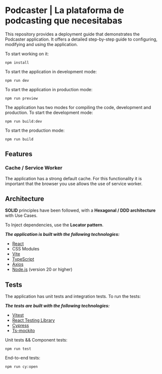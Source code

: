 # Podcaster | La plataforma de podcasting que necesitabas

This repository provides a deployment guide that demonstrates the Podcaster application. It offers a detailed step-by-step guide to configuring, modifying and using the application.

To start working on it:

`npm install`

To start the application in development mode:

`npm run dev`

To start the application in production mode:

`npm run preview`

The application has two modes for compiling the code, development and production. To start the development mode:

`npm run build:dev`

To start the production mode:

`npm run build`

## Features

### Cache / Service Worker

The application has a strong default cache. For this functionality it is important that the browser you use allows the use of service worker.

## Architecture

**SOLID** principles have been followed, with a **Hexagonal / DDD architecture** with Use Cases.

To Inject dependencies, use the **Locator pattern**.

**_The application is built with the following technologies:_**

- [React](https://reactjs.org/)
- CSS Modules
- [Vite](https://vitejs.dev/)
- [TypeScript](https://www.typescriptlang.org/)
- [Axios](https://axios-http.com/)
- [Node.js](https://nodejs.org/) (version 20 or higher)

## Tests

The application has unit tests and integration tests. To run the tests:

**_The tests are built with the following technologies:_**

- [Vitest](https://vitejs.dev/guide/features.html#testing)
- [React Testing Library](https://testing-library.com/docs/react-testing-library/intro/)
- [Cypress](https://www.cypress.io/)
- [Ts-mockito](https://www.npmjs.com/package/ts-mockito)

Unit tests && Component tests:

`npm run test`

End-to-end tests:

`npm run cy:open`

